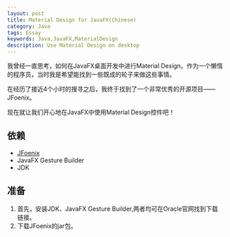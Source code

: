 ```yaml
---
layout: post
title: Material Design for JavaFX(Chinese)
category: Java
tags: Essay
keywords: Java,JavaFX,MaterialDesign
description: Use Material Design on desktop
---
```


我曾经一直思考，如何在JavaFX桌面开发中进行Material Design。作为一个懒惰的程序员，当时我是希望能找到一些既成的轮子来做这些事情。

在经历了接近4个小时的搜寻之后，我终于找到了一个非常优秀的开源项目——JFoenix。

现在就让我们开心地在JavaFX中使用Material Design控件吧！

## 依赖

+ [JFoenix](https://github.com/jfoenixadmin/JFoenix)
+ JavaFX Gesture Builder
+ JDK

## 准备

1. 首先，安装JDK、JavaFX Gesture Builder,两者均可在Oracle官网找到下载链接。
1. 下载JFoenix的jar包。
